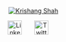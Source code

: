 <p align="center">
  <a href="https://github.com/kamuikatsurgi"><img src="https://readme-typing-svg.demolab.com?font=Fira+Code&size=22&duration=4000&pause=1000&color=F75C7E&center=true&vCenter=true&repeat=false&random=false&width=435&lines=Krishang+Shah" alt="Krishang Shah" /></a>
</p>

<!-- Social icons section -->
<p align="center">
  <a href="https://www.linkedin.com/in/krishang-shah/"><img width="32px" alt="LinkedIn" title="LinkedIn" src="https://i.imgur.com/yRpa1dQ.png"/></a>
  &#8287;&#8287;&#8287;&#8287;&#8287;
  <a href="https://twitter.com/krishang_shah16"><img width="32px" alt="Twitter" title="Twitter" src="https://i.imgur.com/AixJgnm.png"/></a>
  &#8287;&#8287;&#8287;&#8287;&#8287;
</p>

